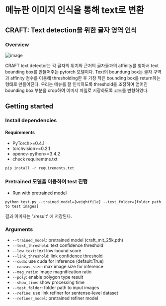 # 메뉴판 이미지 인식을 통해 text로 변환  

## CRAFT: Text detection을 위한 글자 영역 인식

### Overview
![image](https://user-images.githubusercontent.com/80943639/145672300-435f6f82-73d0-40ff-bd8b-34acbec058f1.png)

CRAFT text detector는 각 글자의 위치와 근처의 글자들과의 affinity를 찾아서 text bounding box를 만들어주는 pytorch 모델이다.
Text의 boundung box는 글자 구역과 affinity 점수를 이용해 thresholding한 후 가장 작은 bounding box를 return하는 형태로 만들어진다.
우리는 메뉴를 잘 인식하도록 threshold를 조정하여 얻어진 bounding box 부분을 crop하여 이미지 파일로 저장하도록 코드를 변형하였다.

## Getting started
### Install dependencies
#### Requirements
- PyTorch>=0.4.1
- torchvision>=0.2.1
- opencv-python>=3.4.2
- check requiremtns.txt
```
pip install -r requirements.txt
```

### Pretrained 모델을 이용하여 test 진행

* Run with pretrained model
``` (with python 3.7)
python test.py --trained_model=[weightfile] --test_folder=[folder path to test images]
```
결과 이미지는 './result' 에 저장된다.

### Arguments
* `--trained_model`: pretrained model (craft_mlt_25k.pth)
* `--text_threshold`: text confidence threshold
* `--low_text`: text low-bound score
* `--link_threshold`: link confidence threshold
* `--cuda`: use cuda for inference (default:True)
* `--canvas_size`: max image size for inference
* `--mag_ratio`: image magnification ratio
* `--poly`: enable polygon type result
* `--show_time`: show processing time
* `--test_folder`: folder path to input images
* `--refine`: use link refiner for sentense-level dataset
* `--refiner_model`: pretrained refiner model
